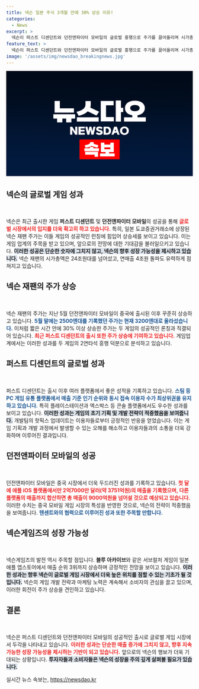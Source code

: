 ```yaml
---
title: 넥슨 일본 주식 3개월 만에 30% 상승 이유!
categories:
  - News
excerpt: >
  넥슨이 퍼스트 디센던트와 던전앤파이터 모바일의 글로벌 흥행으로 주가를 끌어올리며 시가총액 24조 원을 초과! 이 두 게임이 불러온 상승세가 넥슨 재팬 시장을 뜨겁게 달구고 있다.
feature_text: >
  넥슨이 퍼스트 디센던트와 던전앤파이터 모바일의 글로벌 흥행으로 주가를 끌어올리며 시가총액 24조 원을 초과! 이 두 게임이 불러온 상승세가 넥슨 재팬 시장을 뜨겁게 달구고 있다.
image: '/assets/img/newsdao_breakingnews.jpg'
---
```


<p><img src="/assets/img/newsdao_breakingnews.jpg" alt="flaretime 속보" /></p>

<h2 data-ke-size="size26">넥슨의 글로벌 게임 성과</h2>

<p data-ke-size="size16">&nbsp;</p>

<p>넥슨은 최근 출시한 게임 <b>퍼스트 디센던트</b> 및 <b>던전앤파이터 모바일</b>의 성공을 통해 <b><span style="color: #ee2323;">글로벌 시장에서의 입지를 더욱 확고히 하고 있습니다.</span></b> 특히, 일본 도쿄증권거래소에 상장된 넥슨 재팬 주가는 이들 게임의 성공적인 런칭에 힘입어 상승세를 보이고 있습니다. 이는 게임 업계의 주목을 받고 있으며, 앞으로의 전망에 대한 기대감을 불러일으키고 있습니다. <b><span style="background-color: #21538527;">이러한 성공은 단순한 숫자에 그치지 않고, 넥슨의 향후 성장 가능성을 제시하고 있습니다.</span></b> 넥슨 재팬의 시가총액은 24조원대를 넘어섰고, 연매출 4조원 돌파도 유력하게 점쳐지고 있습니다.</p>

<h2 data-ke-size="size26">넥슨 재팬의 주가 상승</h2>

<p data-ke-size="size16">&nbsp;</p>

<p>넥슨 재팬의 주가는 지난 5월 던전앤파이터 모바일이 중국에 출시된 이후 꾸준히 상승하고 있습니다. <b><span style="color: #1a5490;">5월 말에는 2500엔대를 기록했던 주가는 현재 3200엔대로 올라섰습니다.</span></b> 이처럼 짧은 시간 안에 30% 이상 상승한 주가는 두 게임의 성공적인 론칭과 직결되어 있습니다. <b><span style="color: #ee2323;">최근 퍼스트 디센던트의 출시 또한 주가 상승에 기여하고 있습니다.</span></b> 게임업계에서는 이러한 성과를 두 게임의 2연타석 흥행 덕분으로 분석하고 있습니다.</p>

<h2 data-ke-size="size26">퍼스트 디센던트의 글로벌 성과</h2>

<p data-ke-size="size16">&nbsp;</p>

<p>퍼스트 디센던트는 출시 이후 여러 플랫폼에서 좋은 성적을 기록하고 있습니다. <b><span style="color: #1a5490;">스팀 등 PC 게임 유통 플랫폼에서 매출 기준 인기 순위와 동시 접속 이용자 수가 최상위권을 유지하고 있습니다.</span></b> 특히 플레이스테이션과 엑스박스 등 콘솔 플랫폼에서도 우수한 성과를 보이고 있습니다. <b><span style="background-color: #21538527;">이러한 성과는 게임의 초기 기획 및 개발 전략이 적중했음을 보여줍니다.</span></b> 개발팀의 핫픽스 업데이트는 이용자들로부터 긍정적인 반응을 얻었습니다. 이는 게임 기획과 개발 과정에서 발생할 수 있는 오해를 해소하고 이용자들과의 소통을 더욱 강화하며 이루어진 결과입니다.</p>

<h2 data-ke-size="size26">던전앤파이터 모바일의 성공</h2>

<p data-ke-size="size16">&nbsp;</p>

<p>던전앤파이터 모바일은 중국 시장에서 더욱 두드러진 성과를 기록하고 있습니다. <b><span style="color: #ee2323;">첫 달에 애플 iOS 플랫폼에서만 2억7000만 달러(약 3751억원)의 매출을 기록했으며, 다른 플랫폼의 매출까지 합산하면 총 매출이 9000억원을 넘어설 것으로 예상되고 있습니다.</span></b> 이러한 수치는 중국 모바일 게임 시장의 특성을 반영한 것으로, 넥슨의 전략이 적중했음을 보여줍니다. <b><span style="color: #1a5490;">텐센트와의 협력으로 이루어진 성과 또한 주목할 만합니다.</span></b></p>

<h2 data-ke-size="size26">넥슨게임즈의 성장 가능성</h2>

<p data-ke-size="size16">&nbsp;</p>

<p>넥슨게임즈의 발전 역시 주목할 점입니다. <b>블루 아카이브</b>와 같은 서브컬처 게임이 일본 애플 앱스토어에서 매출 순위 3위까지 상승하며 긍정적인 전망을 보이고 있습니다. <b><span style="background-color: #21538527;">이러한 성과는 향후 넥슨이 글로벌 게임 시장에서 더욱 높은 위치를 점할 수 있는 기초가 될 것입니다.</span></b> 넥슨의 게임 개발 전략과 마케팅 노력은 계속해서 소비자의 관심을 끌고 있으며, 이러한 회전이 주가 상승을 견인하고 있습니다.</p>

<h2 data-ke-size="size26">결론</h2>

<p data-ke-size="size16">&nbsp;</p>

<p>넥슨은 퍼스트 디센던트와 던전앤파이터 모바일의 성공적인 출시로 글로벌 게임 시장에서 두각을 나타내고 있습니다. <b><span style="color: #ee2323;">이러한 성과는 단순한 매출 증가에 그치지 않고, 향후 지속 가능한 성장 가능성을 제시하는 기반이 되고 있습니다.</span></b> 앞으로의 넥슨의 행보가 더욱 기대되는 상황입니다. <b><span style="background-color: #21538527;">투자자들과 소비자들은 넥슨의 성장을 주의 깊게 살펴볼 필요가 있습니다.</span></b> </p>

<p data-ke-size="size16"></p>
실시간 뉴스 속보는, <a href="https://newsdao.kr" rel="dofollow">https://newsdao.kr</a>


